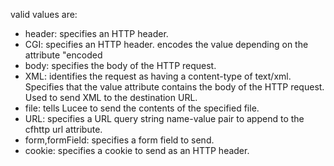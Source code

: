 valid values are:
- header: specifies an HTTP header.
- CGI: specifies an HTTP header. encodes the value depending on the attribute "encoded
- body: specifies the body of the HTTP request.
- XML: identifies the request as having a content-type of text/xml. Specifies that the value attribute contains the body of the HTTP request. Used to send XML to the destination URL.
- file: tells Lucee to send the contents of the specified file.
- URL: specifies a URL query string name-value pair to append to the cfhttp url attribute.
- form,formField: specifies a form field to send.
- cookie: specifies a cookie to send as an HTTP header.